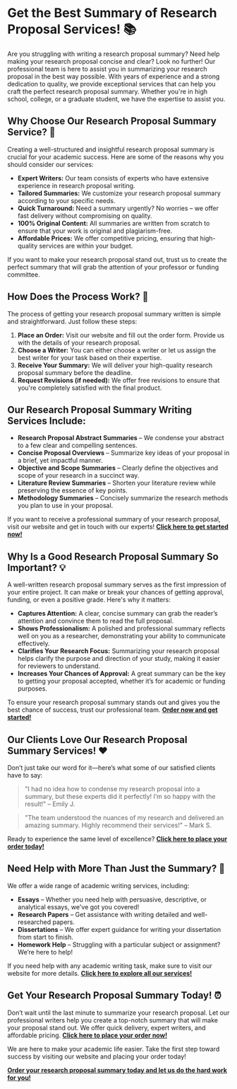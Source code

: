 # Get the Best Summary of Research Proposal Services! 📚

Are you struggling with writing a research proposal summary? Need help making your research proposal concise and clear? Look no further! Our professional team is here to assist you in summarizing your research proposal in the best way possible. With years of experience and a strong dedication to quality, we provide exceptional services that can help you craft the perfect research proposal summary. Whether you're in high school, college, or a graduate student, we have the expertise to assist you.

## Why Choose Our Research Proposal Summary Service? 🤔

Creating a well-structured and insightful research proposal summary is crucial for your academic success. Here are some of the reasons why you should consider our services:

- **Expert Writers:** Our team consists of experts who have extensive experience in research proposal writing.
- **Tailored Summaries:** We customize your research proposal summary according to your specific needs.
- **Quick Turnaround:** Need a summary urgently? No worries – we offer fast delivery without compromising on quality.
- **100% Original Content:** All summaries are written from scratch to ensure that your work is original and plagiarism-free.
- **Affordable Prices:** We offer competitive pricing, ensuring that high-quality services are within your budget.

If you want to make your research proposal stand out, trust us to create the perfect summary that will grab the attention of your professor or funding committee.

## How Does the Process Work? 📝

The process of getting your research proposal summary written is simple and straightforward. Just follow these steps:

1. **Place an Order:** Visit our website and fill out the order form. Provide us with the details of your research proposal.
2. **Choose a Writer:** You can either choose a writer or let us assign the best writer for your task based on their expertise.
3. **Receive Your Summary:** We will deliver your high-quality research proposal summary before the deadline.
4. **Request Revisions (if needed):** We offer free revisions to ensure that you're completely satisfied with the final product.

## Our Research Proposal Summary Writing Services Include:

- **Research Proposal Abstract Summaries** – We condense your abstract to a few clear and compelling sentences.
- **Concise Proposal Overviews** – Summarize key ideas of your proposal in a brief, yet impactful manner.
- **Objective and Scope Summaries** – Clearly define the objectives and scope of your research in a succinct way.
- **Literature Review Summaries** – Shorten your literature review while preserving the essence of key points.
- **Methodology Summaries** – Concisely summarize the research methods you plan to use in your proposal.

If you want to receive a professional summary of your research proposal, visit our website and get in touch with our experts! **[Click here to get started now!](https://tinyurl.com/topessay?keyword=summary+of+research+proposal)**

## Why Is a Good Research Proposal Summary So Important? 💡

A well-written research proposal summary serves as the first impression of your entire project. It can make or break your chances of getting approval, funding, or even a positive grade. Here's why it matters:

- **Captures Attention:** A clear, concise summary can grab the reader’s attention and convince them to read the full proposal.
- **Shows Professionalism:** A polished and professional summary reflects well on you as a researcher, demonstrating your ability to communicate effectively.
- **Clarifies Your Research Focus:** Summarizing your research proposal helps clarify the purpose and direction of your study, making it easier for reviewers to understand.
- **Increases Your Chances of Approval:** A great summary can be the key to getting your proposal accepted, whether it’s for academic or funding purposes.

To ensure your research proposal summary stands out and gives you the best chance of success, trust our professional team. **[Order now and get started!](https://tinyurl.com/topessay?keyword=summary+of+research+proposal)**

## Our Clients Love Our Research Proposal Summary Services! ❤️

Don’t just take our word for it—here’s what some of our satisfied clients have to say:

> "I had no idea how to condense my research proposal into a summary, but these experts did it perfectly! I’m so happy with the result!" – Emily J.

> "The team understood the nuances of my research and delivered an amazing summary. Highly recommend their services!" – Mark S.

Ready to experience the same level of excellence? **[Click here to place your order today!](https://tinyurl.com/topessay?keyword=summary+of+research+proposal)**

## Need Help with More Than Just the Summary? 🌟

We offer a wide range of academic writing services, including:

- **Essays** – Whether you need help with persuasive, descriptive, or analytical essays, we've got you covered!
- **Research Papers** – Get assistance with writing detailed and well-researched papers.
- **Dissertations** – We offer expert guidance for writing your dissertation from start to finish.
- **Homework Help** – Struggling with a particular subject or assignment? We’re here to help!

If you need help with any academic writing task, make sure to visit our website for more details. **[Click here to explore all our services!](https://tinyurl.com/topessay?keyword=summary+of+research+proposal)**

## Get Your Research Proposal Summary Today! ⏰

Don’t wait until the last minute to summarize your research proposal. Let our professional writers help you create a top-notch summary that will make your proposal stand out. We offer quick delivery, expert writers, and affordable pricing. **[Click here to place your order now!](https://tinyurl.com/topessay?keyword=summary+of+research+proposal)**

We are here to make your academic life easier. Take the first step toward success by visiting our website and placing your order today!

**[Order your research proposal summary today and let us do the hard work for you!](https://tinyurl.com/topessay?keyword=summary+of+research+proposal)**
